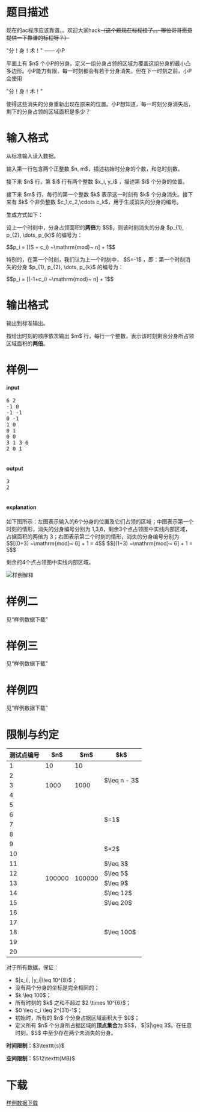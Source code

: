 # 题目描述

<p>现在的ac程序应该靠谱。。欢迎大家hack<del>（这个题现在标程挂了。。哪位哥哥愿意提供一下靠谱的标程呀？）</del></p>
<p>&#34;分！身！术！&#34; —— 小P</p>
<p>平面上有 $n$ 个小P的分身。定义一组分身占领的区域为覆盖这组分身的最小凸多边形。小P能力有限，每一时刻都会有若干分身消失。但在下一时刻之前，小P会使用</p>
<p>&#34;分！身！术！&#34;</p>
<p>使得这些消失的分身重新出现在原来的位置。小P想知道，每一时刻分身消失后，剩下的分身占领的区域面积是多少？</p>

# 输入格式


<p>从标准输入读入数据。</p>
<p>输入第一行包含两个正整数 $n, m$，描述初始时分身的个数，和总时刻数。</p>
<p>接下来 $n$ 行，第 $i$ 行有两个整数 $x_i, y_i$ ，描述第 $i$ 个分身的位置。</p>
<p>接下来 $m$ 行，每行的第一个整数 $k$ 表示这一时刻有 $k$ 个分身消失。接下来有 $k$ 个非负整数 $c_1,c_2,\cdots c_k$，用于生成消失的分身的编号。</p>
<p>生成方式如下：</p>
<p>设上一个时刻中，分身占领面积的<strong>两倍</strong>为 $S$。则该时刻消失的分身 $p_{1}, p_{2}, \dots, p_{k}$ 的编号为：</p>
<p>$$p_i = [(S + c_i) ~\mathrm{mod}~ n] + 1$$</p>
<p>特别的，在第一个时刻，我们认为上一个时刻中， $S=-1$ ，即：第一个时刻消失的分身 $p_{1}, p_{2}, \dots, p_{k}$ 的编号为：</p>
<p>$$p_i = [(-1+c_i) ~\mathrm{mod}~ n] + 1$$</p>

# 输出格式


<p>输出到标准输出。</p>
<p>按给出时刻的顺序依次输出 $m$ 行，每行一个整数，表示该时刻剩余分身所占领区域面积的<strong>两倍</strong>。</p>

# 样例一


<h4>input</h4>
<pre>6 2
-1 0
-1 -1
0 -1
1 0
0 1
0 0
3 1 3 6
2 0 1

</pre>



<h4>output</h4>
<pre>3
2

</pre>

<h4>explanation</h4>
<p>如下图所示：左图表示输入的6个分身的位置及它们占领的区域；中图表示第一个时刻的情形，消失的分身编号分别为 1,3,6，剩余3个点占领图中实线内部区域，占据面积的两倍为 3；右图表示第二个时刻的情形，消失的分身编号分别为 
$$[(0+3) ~\mathrm{mod}~ 6] + 1 = 4$$ 
$$[(1+3) ~\mathrm{mod}~ 6] + 1 = 5$$ </p>
<p>剩余的4个点占领图中实线内部区域。</p>
<p> <img class="img-responsive center-block" src="//img.uoj.ac/problem/319/example.png" alt="样例解释"/></p>

# 样例二


<p>见“样例数据下载”</p>

# 样例三


<p>见“样例数据下载”</p>

# 样例四


<p>见“样例数据下载” </p>

# 限制与约定


<div class="table-responsive">
<table class="table table-bordered table-text-center table-vertical-middle"><thead><tr><th rowspan="1">测试点编号</th><th rowspan="1">$n$</th><th rowspan="1">$m$</th><th rowspan="1">$k$</th></tr></thead><tbody><tr><td rowspan="1">1</td><td rowspan="1">10</td><td rowspan="1">10</td><td rowspan="4">$\leq n - 3$</td></tr><tr><td rowspan="1">2</td><td rowspan="3">1000</td><td rowspan="3">1000</td></tr><tr><td rowspan="1">3</td></tr><tr><td rowspan="1">4</td></tr><tr><td rowspan="1">5</td><td rowspan="16">100000</td><td rowspan="16">100000</td><td rowspan="4">$=1$</td></tr><tr><td rowspan="1">6</td></tr><tr><td rowspan="1">7</td></tr><tr><td rowspan="1">8</td></tr><tr><td rowspan="1">9</td><td rowspan="2">$=2$</td></tr><tr><td rowspan="1">10</td></tr><tr><td rowspan="1">11</td><td rowspan="1">$\leq 3$</td></tr><tr><td rowspan="1">12</td><td rowspan="1">$\leq 5$</td></tr><tr><td rowspan="1">13</td><td rowspan="1">$\leq 9$</td></tr><tr><td rowspan="1">14</td><td rowspan="1">$\leq 12$</td></tr><tr><td rowspan="1">15</td><td rowspan="1">$\leq 20$</td></tr><tr><td rowspan="1">16</td><td rowspan="5">$\leq 100$</td></tr><tr><td rowspan="1">17</td></tr><tr><td rowspan="1">18</td></tr><tr><td rowspan="1">19</td></tr><tr><td rowspan="1">20</td></tr></tbody></table></div>

<p>对于所有数据，保证：</p>
<ul><li>$|x_i|, |y_i|\leq 10^{8}$；</li>
<li>没有两个分身的坐标是完全相同的；</li>
<li>$k \leq 100$；</li>
<li>所有时刻的 $k$ 之和不超过 $2 \times 10^{6}$；</li>
<li>$0 \leq c_i \leq 2^{31}-1$；</li>
<li>初始时，所有的 $n$ 个分身占据区域面积大于 $0$；</li>
<li>定义所有 $n$ 个分身所占据区域的<strong>顶点集合</strong>为 $S$， $|S|\geq 3$。在任意时刻，$S$ 中至少存在两个未消失的分身。 </li>
</ul><p><strong>时间限制：</strong>$3\texttt{s}$</p>
<p><strong>空间限制：</strong>$512\texttt{MB}$</p>

# 下载


<p><a href="/download.php?type=problem&amp;id=319">样例数据下载</a></p>
